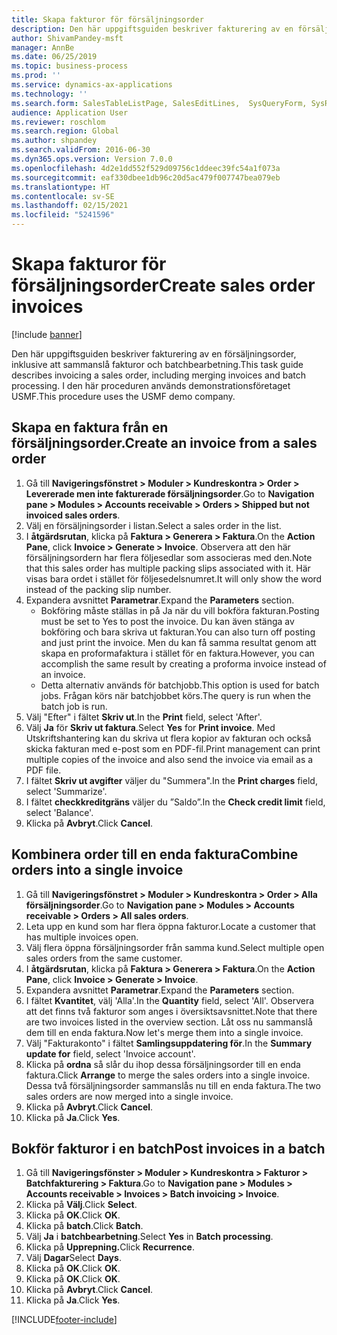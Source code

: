 ```yaml
---
title: Skapa fakturor för försäljningsorder
description: Den här uppgiftsguiden beskriver fakturering av en försäljningsorder, inklusive att sammanslå fakturor och batchbearbetning.
author: ShivamPandey-msft
manager: AnnBe
ms.date: 06/25/2019
ms.topic: business-process
ms.prod: ''
ms.service: dynamics-ax-applications
ms.technology: ''
ms.search.form: SalesTableListPage, SalesEditLines,  SysQueryForm, SysRecurrence
audience: Application User
ms.reviewer: roschlom
ms.search.region: Global
ms.author: shpandey
ms.search.validFrom: 2016-06-30
ms.dyn365.ops.version: Version 7.0.0
ms.openlocfilehash: 4d2e1dd552f529d09756c1ddeec39fc54a1f073a
ms.sourcegitcommit: eaf330dbee1db96c20d5ac479f007747bea079eb
ms.translationtype: HT
ms.contentlocale: sv-SE
ms.lasthandoff: 02/15/2021
ms.locfileid: "5241596"
---
```

# <a name="create-sales-order-invoices"></a><span data-ttu-id="7f45a-103">Skapa fakturor för försäljningsorder</span><span class="sxs-lookup"><span data-stu-id="7f45a-103">Create sales order invoices</span></span>

[!include [banner](../../includes/banner.md)]

<span data-ttu-id="7f45a-104">Den här uppgiftsguiden beskriver fakturering av en försäljningsorder, inklusive att sammanslå fakturor och batchbearbetning.</span><span class="sxs-lookup"><span data-stu-id="7f45a-104">This task guide describes invoicing a sales order, including merging invoices and batch processing.</span></span> <span data-ttu-id="7f45a-105">I den här proceduren används demonstrationsföretaget USMF.</span><span class="sxs-lookup"><span data-stu-id="7f45a-105">This procedure uses the USMF demo company.</span></span>


## <a name="create-an-invoice-from-a-sales-order"></a><span data-ttu-id="7f45a-106">Skapa en faktura från en försäljningsorder.</span><span class="sxs-lookup"><span data-stu-id="7f45a-106">Create an invoice from a sales order</span></span>
1. <span data-ttu-id="7f45a-107">Gå till **Navigeringsfönstret > Moduler > Kundreskontra > Order > Levererade men inte fakturerade försäljningsorder**.</span><span class="sxs-lookup"><span data-stu-id="7f45a-107">Go to **Navigation pane > Modules > Accounts receivable > Orders > Shipped but not invoiced sales orders**.</span></span>
2. <span data-ttu-id="7f45a-108">Välj en försäljningsorder i listan.</span><span class="sxs-lookup"><span data-stu-id="7f45a-108">Select a sales order in the list.</span></span> 
3. <span data-ttu-id="7f45a-109">I **åtgärdsrutan**, klicka på **Faktura > Generera > Faktura**.</span><span class="sxs-lookup"><span data-stu-id="7f45a-109">On the **Action Pane**, click **Invoice > Generate > Invoice**.</span></span> <span data-ttu-id="7f45a-110">Observera att den här försäljningsordern har flera följesedlar som associeras med den.</span><span class="sxs-lookup"><span data-stu-id="7f45a-110">Note that this sales order has multiple packing slips associated with it.</span></span> <span data-ttu-id="7f45a-111">Här visas bara ordet <multiple> i stället för följesedelsnumret.</span><span class="sxs-lookup"><span data-stu-id="7f45a-111">It will only show the word <multiple> instead of the packing slip number.</span></span>  
4. <span data-ttu-id="7f45a-112">Expandera avsnittet **Parametrar**.</span><span class="sxs-lookup"><span data-stu-id="7f45a-112">Expand the **Parameters** section.</span></span>
    - <span data-ttu-id="7f45a-113">Bokföring måste ställas in på Ja när du vill bokföra fakturan.</span><span class="sxs-lookup"><span data-stu-id="7f45a-113">Posting must be set to Yes to post the invoice.</span></span> <span data-ttu-id="7f45a-114">Du kan även stänga av bokföring och bara skriva ut fakturan.</span><span class="sxs-lookup"><span data-stu-id="7f45a-114">You can also turn off posting and just print the invoice.</span></span> <span data-ttu-id="7f45a-115">Men du kan få samma resultat genom att skapa en proformafaktura i stället för en faktura.</span><span class="sxs-lookup"><span data-stu-id="7f45a-115">However, you can accomplish the same result by creating a proforma invoice instead of an invoice.</span></span>  
    - <span data-ttu-id="7f45a-116">Detta alternativ används för batchjobb.</span><span class="sxs-lookup"><span data-stu-id="7f45a-116">This option is used for batch jobs.</span></span> <span data-ttu-id="7f45a-117">Frågan körs när batchjobbet körs.</span><span class="sxs-lookup"><span data-stu-id="7f45a-117">The query is run when the batch job is run.</span></span>
5. <span data-ttu-id="7f45a-118">Välj "Efter" i fältet **Skriv ut**.</span><span class="sxs-lookup"><span data-stu-id="7f45a-118">In the **Print** field, select 'After'.</span></span>
6. <span data-ttu-id="7f45a-119">Välj **Ja** för **Skriv ut faktura**.</span><span class="sxs-lookup"><span data-stu-id="7f45a-119">Select **Yes** for **Print invoice**.</span></span> <span data-ttu-id="7f45a-120">Med Utskriftshantering kan du skriva ut flera kopior av fakturan och också skicka fakturan med e-post som en PDF-fil.</span><span class="sxs-lookup"><span data-stu-id="7f45a-120">Print management can print  multiple copies of the invoice and also send the invoice via email as a PDF file.</span></span>  
7. <span data-ttu-id="7f45a-121">I fältet **Skriv ut avgifter** väljer du "Summera".</span><span class="sxs-lookup"><span data-stu-id="7f45a-121">In the **Print charges** field, select 'Summarize'.</span></span>
8. <span data-ttu-id="7f45a-122">I fältet **checkkreditgräns** väljer du ”Saldo”.</span><span class="sxs-lookup"><span data-stu-id="7f45a-122">In the **Check credit limit** field, select 'Balance'.</span></span>
9. <span data-ttu-id="7f45a-123">Klicka på **Avbryt**.</span><span class="sxs-lookup"><span data-stu-id="7f45a-123">Click **Cancel**.</span></span>

## <a name="combine-orders-into-a-single-invoice"></a><span data-ttu-id="7f45a-124">Kombinera order till en enda faktura</span><span class="sxs-lookup"><span data-stu-id="7f45a-124">Combine orders into a single invoice</span></span>
1. <span data-ttu-id="7f45a-125">Gå till **Navigeringsfönstret > Moduler > Kundreskontra > Order > Alla försäljningsorder**.</span><span class="sxs-lookup"><span data-stu-id="7f45a-125">Go to **Navigation pane > Modules > Accounts receivable > Orders > All sales orders**.</span></span>
2. <span data-ttu-id="7f45a-126">Leta upp en kund som har flera öppna fakturor.</span><span class="sxs-lookup"><span data-stu-id="7f45a-126">Locate a customer that has multiple invoices open.</span></span>
3. <span data-ttu-id="7f45a-127">Välj flera öppna försäljningsorder från samma kund.</span><span class="sxs-lookup"><span data-stu-id="7f45a-127">Select multiple open sales orders from the same customer.</span></span>
4. <span data-ttu-id="7f45a-128">I **åtgärdsrutan**, klicka på **Faktura > Generera > Faktura**.</span><span class="sxs-lookup"><span data-stu-id="7f45a-128">On the **Action Pane**, click **Invoice > Generate > Invoice**.</span></span>
5. <span data-ttu-id="7f45a-129">Expandera avsnittet **Parametrar**.</span><span class="sxs-lookup"><span data-stu-id="7f45a-129">Expand the **Parameters** section.</span></span>
6. <span data-ttu-id="7f45a-130">I fältet **Kvantitet**, välj 'Alla'.</span><span class="sxs-lookup"><span data-stu-id="7f45a-130">In the **Quantity** field, select 'All'.</span></span> <span data-ttu-id="7f45a-131">Observera att det finns två fakturor som anges i översiktsavsnittet.</span><span class="sxs-lookup"><span data-stu-id="7f45a-131">Note that there are two invoices listed in the overview section.</span></span> <span data-ttu-id="7f45a-132">Låt oss nu sammanslå dem till en enda faktura.</span><span class="sxs-lookup"><span data-stu-id="7f45a-132">Now let's merge them into a single invoice.</span></span>  
7. <span data-ttu-id="7f45a-133">Välj "Fakturakonto" i fältet **Samlingsuppdatering för**.</span><span class="sxs-lookup"><span data-stu-id="7f45a-133">In the **Summary update for** field, select 'Invoice account'.</span></span>
8. <span data-ttu-id="7f45a-134">Klicka på **ordna** så slår du ihop dessa försäljningsorder till en enda faktura.</span><span class="sxs-lookup"><span data-stu-id="7f45a-134">Click **Arrange** to merge the sales orders into a single invoice.</span></span> <span data-ttu-id="7f45a-135">Dessa två försäljningsorder sammanslås nu till en enda faktura.</span><span class="sxs-lookup"><span data-stu-id="7f45a-135">The two sales orders are now merged into a single invoice.</span></span>   
9. <span data-ttu-id="7f45a-136">Klicka på **Avbryt**.</span><span class="sxs-lookup"><span data-stu-id="7f45a-136">Click **Cancel**.</span></span>
10. <span data-ttu-id="7f45a-137">Klicka på **Ja**.</span><span class="sxs-lookup"><span data-stu-id="7f45a-137">Click **Yes**.</span></span>

## <a name="post-invoices-in-a-batch"></a><span data-ttu-id="7f45a-138">Bokför fakturor i en batch</span><span class="sxs-lookup"><span data-stu-id="7f45a-138">Post invoices in a batch</span></span>
1. <span data-ttu-id="7f45a-139">Gå till **Navigeringsfönster > Moduler > Kundreskontra > Fakturor > Batchfakturering > Faktura**.</span><span class="sxs-lookup"><span data-stu-id="7f45a-139">Go to **Navigation pane > Modules > Accounts receivable > Invoices > Batch invoicing > Invoice**.</span></span>
2. <span data-ttu-id="7f45a-140">Klicka på **Välj**.</span><span class="sxs-lookup"><span data-stu-id="7f45a-140">Click **Select**.</span></span>
3. <span data-ttu-id="7f45a-141">Klicka på **OK**.</span><span class="sxs-lookup"><span data-stu-id="7f45a-141">Click **OK**.</span></span>
4. <span data-ttu-id="7f45a-142">Klicka på **batch**.</span><span class="sxs-lookup"><span data-stu-id="7f45a-142">Click **Batch**.</span></span>
5. <span data-ttu-id="7f45a-143">Välj **Ja** i **batchbearbetning**.</span><span class="sxs-lookup"><span data-stu-id="7f45a-143">Select **Yes** in **Batch processing**.</span></span>
6. <span data-ttu-id="7f45a-144">Klicka på **Upprepning.**</span><span class="sxs-lookup"><span data-stu-id="7f45a-144">Click **Recurrence**.</span></span>
7. <span data-ttu-id="7f45a-145">Välj **Dagar**</span><span class="sxs-lookup"><span data-stu-id="7f45a-145">Select **Days**.</span></span>
8. <span data-ttu-id="7f45a-146">Klicka på **OK**.</span><span class="sxs-lookup"><span data-stu-id="7f45a-146">Click **OK**.</span></span>
9. <span data-ttu-id="7f45a-147">Klicka på **OK**.</span><span class="sxs-lookup"><span data-stu-id="7f45a-147">Click **OK**.</span></span>
10. <span data-ttu-id="7f45a-148">Klicka på **Avbryt**.</span><span class="sxs-lookup"><span data-stu-id="7f45a-148">Click **Cancel**.</span></span>
11. <span data-ttu-id="7f45a-149">Klicka på **Ja**.</span><span class="sxs-lookup"><span data-stu-id="7f45a-149">Click **Yes**.</span></span>



[!INCLUDE[footer-include](../../../includes/footer-banner.md)]